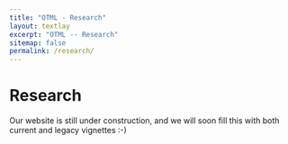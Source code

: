 ```yaml
---
title: "OTML - Research"
layout: textlay
excerpt: "OTML -- Research"
sitemap: false
permalink: /research/
---
```


# Research

Our website is still under construction, and we will soon fill this with both current and legacy vignettes :-)

